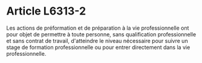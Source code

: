 # Article L6313-2

Les actions de préformation et de préparation à la vie professionnelle ont pour objet de permettre à toute personne, sans qualification professionnelle et sans contrat de travail, d'atteindre le niveau nécessaire pour suivre un stage de formation professionnelle ou pour entrer directement dans la vie professionnelle.
